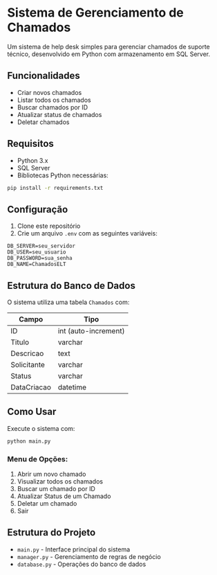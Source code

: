 # Sistema de Gerenciamento de Chamados 

Um sistema de help desk simples para gerenciar chamados de suporte técnico, desenvolvido em Python com armazenamento em SQL Server.

##  Funcionalidades

-  Criar novos chamados
-  Listar todos os chamados
-  Buscar chamados por ID 
-  Atualizar status de chamados
-  Deletar chamados

##  Requisitos

- Python 3.x
- SQL Server
- Bibliotecas Python necessárias:

```bash
pip install -r requirements.txt
```

##  Configuração

1. Clone este repositório
2. Crie um arquivo `.env` com as seguintes variáveis:

```env
DB_SERVER=seu_servidor
DB_USER=seu_usuario
DB_PASSWORD=sua_senha
DB_NAME=ChamadosELT
```

##  Estrutura do Banco de Dados

O sistema utiliza uma tabela `Chamados` com:

| Campo | Tipo |
|------|------|
| ID | int (auto-increment) |
| Titulo | varchar |
| Descricao | text |
| Solicitante | varchar |
| Status | varchar |
| DataCriacao | datetime |

##  Como Usar

Execute o sistema com:

```bash
python main.py
```

### Menu de Opções:

1. Abrir um novo chamado
2. Visualizar todos os chamados
3. Buscar um chamado por ID
4. Atualizar Status de um Chamado
5. Deletar um chamado
6. Sair

##  Estrutura do Projeto

- `main.py` - Interface principal do sistema
- `manager.py` - Gerenciamento de regras de negócio
- `database.py` - Operações do banco de dados